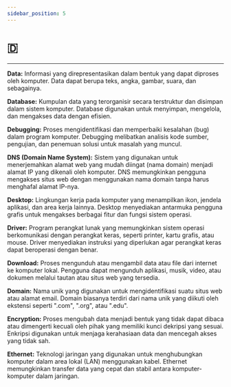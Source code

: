 ```yaml
---
sidebar_position: 5
---
```


# 🇩 
---

**Data:** Informasi yang direpresentasikan dalam bentuk yang dapat diproses oleh komputer. Data dapat berupa teks, angka, gambar, suara, dan sebagainya.

**Database:** Kumpulan data yang terorganisir secara terstruktur dan disimpan dalam sistem komputer. Database digunakan untuk menyimpan, mengelola, dan mengakses data dengan efisien.

**Debugging:** Proses mengidentifikasi dan memperbaiki kesalahan (bug) dalam program komputer. Debugging melibatkan analisis kode sumber, pengujian, dan penemuan solusi untuk masalah yang muncul.

**DNS (Domain Name System):** Sistem yang digunakan untuk menerjemahkan alamat web yang mudah diingat (nama domain) menjadi alamat IP yang dikenali oleh komputer. DNS memungkinkan pengguna mengakses situs web dengan menggunakan nama domain tanpa harus menghafal alamat IP-nya.

**Desktop:** Lingkungan kerja pada komputer yang menampilkan ikon, jendela aplikasi, dan area kerja lainnya. Desktop menyediakan antarmuka pengguna grafis untuk mengakses berbagai fitur dan fungsi sistem operasi.

**Driver:** Program perangkat lunak yang memungkinkan sistem operasi berkomunikasi dengan perangkat keras, seperti printer, kartu grafis, atau mouse. Driver menyediakan instruksi yang diperlukan agar perangkat keras dapat beroperasi dengan benar.

**Download:** Proses mengunduh atau mengambil data atau file dari internet ke komputer lokal. Pengguna dapat mengunduh aplikasi, musik, video, atau dokumen melalui tautan atau situs web yang tersedia.

**Domain:** Nama unik yang digunakan untuk mengidentifikasi suatu situs web atau alamat email. Domain biasanya terdiri dari nama unik yang diikuti oleh ekstensi seperti ".com", ".org", atau ".edu".

**Encryption:** Proses mengubah data menjadi bentuk yang tidak dapat dibaca atau dimengerti kecuali oleh pihak yang memiliki kunci dekripsi yang sesuai. Enkripsi digunakan untuk menjaga kerahasiaan data dan mencegah akses yang tidak sah.

**Ethernet:** Teknologi jaringan yang digunakan untuk menghubungkan komputer dalam area lokal (LAN) menggunakan kabel. Ethernet memungkinkan transfer data yang cepat dan stabil antara komputer-komputer dalam jaringan.
